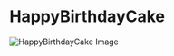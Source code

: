 # HappyBirthdayCake

![HappyBirthdayCake Image](https://cdn.jsdelivr.net/gh/ZhiJingHub/ZhiJingHub.github.io@5c26c41d1075e758eb4c22c6c062b0c8c17dc7f9/HappyBirthdayCake/photo/HappyBirthdayCake.png)
